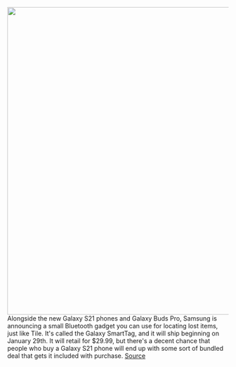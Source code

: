 <img src='https://cdn.vox-cdn.com/thumbor/xCk7KnWVLmHOMzrptwRYmm-B2gw=/0x0:2040x1360/1200x800/filters:focal(857x517:1183x843)/cdn.vox-cdn.com/uploads/chorus_image/image/68667038/cgartenberg_210111_4368_0003.0.jpg' width='700px' /><br/>
Alongside the new Galaxy S21 phones and Galaxy Buds Pro, Samsung is announcing a small Bluetooth gadget you can use for locating lost items, just like Tile. It's called the Galaxy SmartTag, and it will ship beginning on January 29th. It will retail for $29.99, but there's a decent chance that people who buy a Galaxy S21 phone will end up with some sort of bundled deal that gets it included with purchase.
<a href='https://www.theverge.com/2021/1/14/22227621/samsung-galaxy-smarttag-price-release-date-tile-locator'> Source <a/>